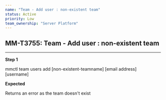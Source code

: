 ```yaml
---
name: "Team - Add user : non-existent team"
status: Active
priority: Low
team_ownership: "Server Platform"
---
```


## MM-T3755: Team - Add user : non-existent team

---

**Step 1**

mmctl team users add \[non-existent-teamname] \[email address] \[username]

**Expected**

Returns an error as the team doesn't exist
